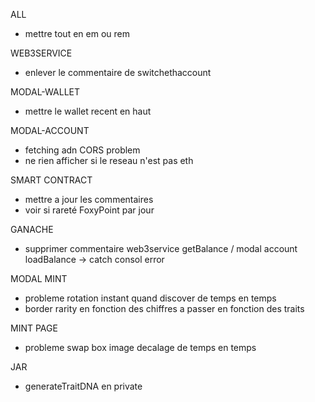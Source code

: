 ALL
- mettre tout en em ou rem

WEB3SERVICE
- enlever le commentaire de switchethaccount

MODAL-WALLET
- mettre le wallet recent en haut

MODAL-ACCOUNT
- fetching adn CORS problem
- ne rien afficher si le reseau n'est pas eth

SMART CONTRACT
- mettre a jour les commentaires
- voir si rareté FoxyPoint par jour




GANACHE
- supprimer commentaire web3service getBalance / modal account loadBalance -> catch consol error

MODAL MINT
- probleme rotation instant quand discover de temps en temps
- border rarity en fonction des chiffres a passer en fonction des traits


MINT PAGE
- probleme swap box image decalage de temps en temps


JAR 
- generateTraitDNA en private